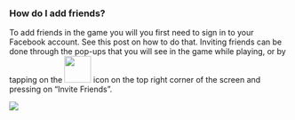 ### How do I add friends?
To add friends in the game you will you first need to sign in to your Facebook account. See this post on how to do that.
Inviting friends can be done through the pop-ups that you will see in the game while playing, or by tapping on the
<img src="https://moonactive.zendesk.com/hc/article_attachments/360001411833/menu_icon.png" width='48'>
icon on the top right corner of the screen and pressing on “Invite Friends”. 

![](https://moonactive.zendesk.com/hc/article_attachments/360001409793/Inviting_Friends.png)

